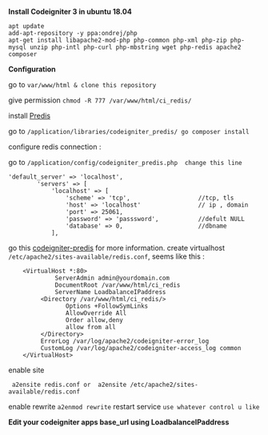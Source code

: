 **Install Codeigniter 3 in ubuntu 18.04**


	apt update 
	add-apt-repository -y ppa:ondrej/php 
	apt-get install libapache2-mod-php php-common php-xml php-zip php-mysql unzip php-intl php-curl php-mbstring wget php-redis apache2 composer
    
**Configuration**

go to `var/www/html & clone this repository`

give permission  `chmod -R 777 /var/www/html/ci_redis/`

install [Predis](https://github.com/predis/predis)

 go to `/application/libraries/codeigniter_predis/
	 go composer install`

configure redis connection :

 go to `/application/config/codeigniter_predis.php 
	change this line`

    'default_server' => 'localhost',        
            'servers' => [
                'localhost' => [
                    'scheme' => 'tcp',                   //tcp, tls
                    'host' => 'localhost'                // ip , domain
                    'port' => 25061, 
                    'password' => 'passsword',           //defult NULL
                    'database' => 0,                     //dbname
                ],
go this [codeigniter-predis](https://github.com/Maykonn/codeigniter-predis) for more information.
create virtualhost `/etc/apache2/sites-available/redis.conf`, seems like this :

	    <VirtualHost *:80>
				 ServerAdmin admin@yourdomain.com
				 DocumentRoot /var/www/html/ci_redis
				 ServerName LoadbalanceIPaddress
			 <Directory /var/www/html/ci_redis/>
					Options +FollowSymLinks
					AllowOverride All
					Order allow,deny
					allow from all	
			 </Directory>
			 ErrorLog /var/log/apache2/codeigniter-error_log
			 CustomLog /var/log/apache2/codeigniter-access_log common
		</VirtualHost>
enable site

`  a2ensite redis.conf
or 
 a2ensite /etc/apache2/sites-available/redis.conf `

enable rewrite `a2enmod rewrite`
restart service `use whatever control u like`

**Edit your codeigniter apps base_url using LoadbalanceIPaddress**

